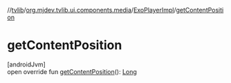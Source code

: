 //[tvlib](../../../index.md)/[org.mjdev.tvlib.ui.components.media](../index.md)/[ExoPlayerImpl](index.md)/[getContentPosition](get-content-position.md)

# getContentPosition

[androidJvm]\
open override fun [getContentPosition](get-content-position.md)(): [Long](https://kotlinlang.org/api/latest/jvm/stdlib/kotlin/-long/index.html)
